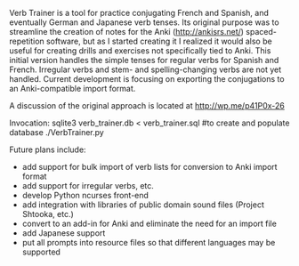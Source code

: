 Verb Trainer is a tool for practice conjugating French and Spanish, and eventually German and Japanese verb tenses. Its original purpose was to streamline the creation of notes for the Anki (http://ankisrs.net/) spaced-repetition software, but as I started creating it I realized it would also be useful for creating drills and exercises not specifically tied to Anki. This initial version handles the simple tenses for regular verbs for Spanish and French. Irregular verbs and stem- and spelling-changing verbs are not yet handled. Current development is focusing on exporting the conjugations to an Anki-compatible import format.

A discussion of the original approach is located at http://wp.me/p41P0x-26

Invocation:
	sqlite3 verb_trainer.db < verb_trainer.sql #to create and populate database
        ./VerbTrainer.py

Future plans include:
- add support for bulk import of verb lists for conversion to Anki import format
- add support for irregular verbs, etc.
- develop Python ncurses front-end
- add integration with libraries of public domain sound files (Project Shtooka, etc.)
- convert to an add-in for Anki and eliminate the need for an import file
- add Japanese support
- put all prompts into resource files so that different languages may be supported
